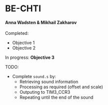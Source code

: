 # BE-CHTI

#### Anna Wadsten & Mikhail Zakharov

Completed:

- Objective 1
- Objective 2

In progress: **Objective 3**

TODO:
- Complete `sound.s` by:
    - Retrieving sound information
    - Processing as required (offset and scale)
    - Outputing to TIM3_CCR3
    - Repeating until the end of the sound
